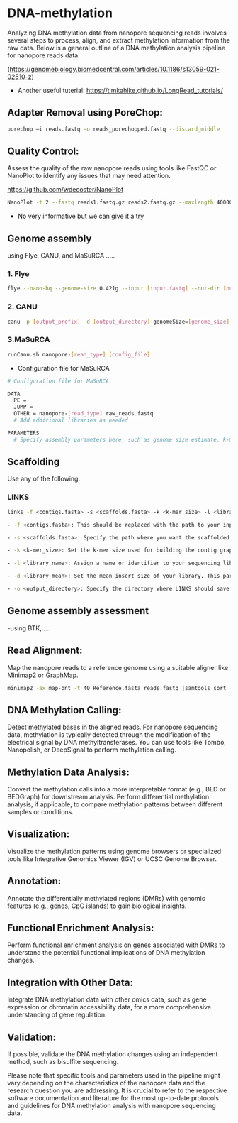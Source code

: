 # DNA-methylation
Analyzing DNA methylation data from nanopore sequencing reads involves several steps to process, align, and extract methylation information from the raw data. Below is a general outline of a DNA methylation analysis pipeline for nanopore reads data:

(https://genomebiology.biomedcentral.com/articles/10.1186/s13059-021-02510-z)  

- Another useful tuterial: https://timkahlke.github.io/LongRead_tutorials/


  
## Adapter Removal using PoreChop:

````bash
porechop –i reads.fastq -o reads_porechopped.fastq --discard_middle
````
## Quality Control:

Assess the quality of the raw nanopore reads using tools like FastQC or NanoPlot to identify any issues that may need attention.

https://github.com/wdecoster/NanoPlot

````bash
NanoPlot -t 2 --fastq reads1.fastq.gz reads2.fastq.gz --maxlength 40000 --plots hex dot
````
- No very informative but we can give it a try

## Genome assembly
using Flye, CANU, and MaSuRCA .....

### 1. Flye

````bash
flye --nano-hq --genome-size 0.421g --input [input.fastq] --out-dir [output_directory]
````
### 2. CANU

````bash
canu -p [output_prefix] -d [output_directory] genomeSize=[genome_size] -nanopore-raw [input.fastq]
````
### 3.MaSuRCA

````bash
runCanu.sh nanopore-[read_type] [config_file]
````
- Configuration file for MaSuRCA

````bash
# Configuration file for MaSuRCA

DATA
  PE = 
  JUMP = 
  OTHER = nanopore-[read_type] raw_reads.fastq
  # Add additional libraries as needed

PARAMETERS
  # Specify assembly parameters here, such as genome size estimate, k-mer size, etc.

````

## Scaffolding
Use any of the following:

### LINKS

````bash
links -f <contigs.fasta> -s <scaffolds.fasta> -k <k-mer_size> -l <library_name> -d <library_mean> -o <output_directory>

- -f <contigs.fasta>: This should be replaced with the path to your input contig assembly in FASTA format.

- -s <scaffolds.fasta>: Specify the path where you want the scaffolded output to be saved in FASTA format.

- -k <k-mer_size>: Set the k-mer size used for building the contig graph. The choice of k-mer size depends on your data, but typical values range from 17 to 21.

- -l <library_name>: Assign a name or identifier to your sequencing library.

- -d <library_mean>: Set the mean insert size of your library. This parameter depends on the specific library preparation method and data you have. You may need to calculate this value based on your data or refer to the documentation of your sequencing library.

- -o <output_directory>: Specify the directory where LINKS should save the output files.
````

## Genome assembly assessment 
-using BTK,.....
## Read Alignment:

Map the nanopore reads to a reference genome using a suitable aligner like Minimap2 or GraphMap.

````bash
minimap2 -ax map-ont -t 40 Reference.fasta reads.fastq |samtools sort -@40 -O BAM -o mapped.bam -
````

## DNA Methylation Calling:

Detect methylated bases in the aligned reads. For nanopore sequencing data, methylation is typically detected through the modification of the electrical signal by DNA methyltransferases.
You can use tools like Tombo, Nanopolish, or DeepSignal to perform methylation calling.

## Methylation Data Analysis:

Convert the methylation calls into a more interpretable format (e.g., BED or BEDGraph) for downstream analysis.
Perform differential methylation analysis, if applicable, to compare methylation patterns between different samples or conditions.

## Visualization:

Visualize the methylation patterns using genome browsers or specialized tools like Integrative Genomics Viewer (IGV) or UCSC Genome Browser.

## Annotation:

Annotate the differentially methylated regions (DMRs) with genomic features (e.g., genes, CpG islands) to gain biological insights.

## Functional Enrichment Analysis:

Perform functional enrichment analysis on genes associated with DMRs to understand the potential functional implications of DNA methylation changes.

## Integration with Other Data:

Integrate DNA methylation data with other omics data, such as gene expression or chromatin accessibility data, for a more comprehensive understanding of gene regulation.

## Validation:

If possible, validate the DNA methylation changes using an independent method, such as bisulfite sequencing.

Please note that specific tools and parameters used in the pipeline might vary depending on the characteristics of the nanopore data and the research question you are addressing. It is crucial to refer to the respective software documentation and literature for the most up-to-date protocols and guidelines for DNA methylation analysis with nanopore sequencing data.
